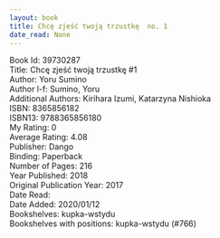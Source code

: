 ```yaml
---
layout: book
title: Chcę zjeść twoją trzustkę  no. 1
date_read: None
---
```


Book Id: 39730287<br />
Title: Chcę zjeść twoją trzustkę #1<br />
Author: Yoru Sumino<br />
Author l-f: Sumino, Yoru<br />
Additional Authors: Kirihara Izumi, Katarzyna Nishioka<br />
ISBN: 8365856182<br />
ISBN13: 9788365856180<br />
My Rating: 0<br />
Average Rating: 4.08<br />
Publisher: Dango<br />
Binding: Paperback<br />
Number of Pages: 216<br />
Year Published: 2018<br />
Original Publication Year: 2017<br />
Date Read: <br />
Date Added: 2020/01/12<br />
Bookshelves: kupka-wstydu<br />
Bookshelves with positions: kupka-wstydu (#766)<br />

